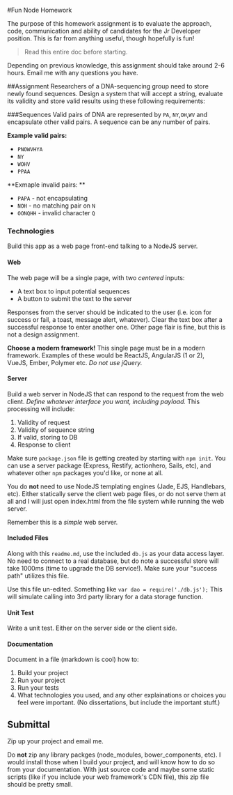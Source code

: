 #Fun Node Homework

The purpose of this homework assignment is to evaluate the approach, code, communication and ability of candidates for the Jr Developer position. This is far from anything useful, though hopefully is fun! 

> Read this entire doc before starting.

Depending on previous knowledge, this assignment should take around 2-6 hours. Email me with any questions you have.


##Assignment
Researchers of a DNA-sequencing group need to store newly found sequences. Design a system that will accept a string, evaluate its validity and store valid results using these following requirements:

###Sequences
Valid pairs of DNA are represented by `PA`, `NY`,`OH`,`WV` and encapsulate other valid pairs. A sequence can be any number of pairs.

**Example valid pairs:**

* `PNOWVHYA`
* `NY`
* `WOHV`
* `PPAA`

**Exmaple invalid pairs: **

* `PAPA` - not encapsulating
* `NOH` - no matching pair on `N`
* `OONQHH` - invalid character `Q`

### Technologies

Build this app as a web page front-end talking to a NodeJS server. 

#### Web

The web page will be a single page, with two *centered* inputs:

* A text box to input potential sequences
* A button to submit the text to the server

Responses from the server should be indicated to the user (i.e. icon for success or fail, a toast, message alert, whatever). Clear the text box after a successful response to enter another one. Other page flair is fine, but this is not a design assignment.

**Choose a modern framework!** This single page must be in a modern framework. Examples of these would be ReactJS, AngularJS (1 or 2), VueJS, Ember, Polymer etc. *Do not use jQuery.*

#### Server

Build a web server in NodeJS that can respond to the request from the web client. *Define whatever interface you want, including payload.* This processing will include:

1. Validity of request
2. Validity of sequence string
3. If valid, storing to DB
4. Response to client

Make sure `package.json` file is getting created by starting with `npm init`. You can use a server package (Express, Restify, actionhero, Sails, etc), and whatever other `npm` packages you'd like, or none at all. 

You do **not** need to use NodeJS templating engines (Jade, EJS, Handlebars, etc). Either statically serve the client web page files, or do not serve them at all and I will just open index.html from the file system while running the web server.

Remember this is a *simple* web server. 

#### Included Files

Along with this `readme.md`, use the included `db.js` as your data access layer. No need to connect to a real database, but do note a successful store will take 1000ms (time to upgrade the DB service!). Make sure your "success path" utilizes this file.

Use this file un-edited. Something like `var dao = require('./db.js');` This will simulate calling into 3rd party library for a data storage function.


#### Unit Test

Write a unit test. Either on the server side or the client side. 


#### Documentation

Document in a file (markdown is cool) how to:

1. Build your project
2. Run your project
3. Run your tests
3. What technologies you used, and any other explainations or choices you feel were important. (No dissertations, but include the important stuff.)


## Submittal

Zip up your project and email me. 

Do **not** zip any library packges (node_modules, bower_components, etc). I would install those when I build your project, and will know how to do so from your documentation. With just source code and maybe some static scripts (like if you include your web framework's CDN file), this zip file should be pretty small. 


